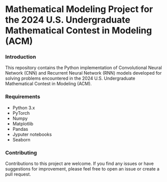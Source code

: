 # Mathematical Modeling Project for the 2024 U.S. Undergraduate Mathematical Contest in Modeling (ACM)
### Introduction
This repository contains the Python implementation of Convolutional Neural Network (CNN) and Recurrent Neural Network (RNN) models developed for solving problems encountered in the 2024 U.S. Undergraduate Mathematical Contest in Modeling (ACM).
### Requirements
- Python 3.x
- PyTorch
- Numpy
- Matplotlib
- Pandas
- Jyputer notebooks
- Seaborn
### Contributing
Contributions to this project are welcome. If you find any issues or have suggestions for improvement, please feel free to open an issue or create a pull request.
